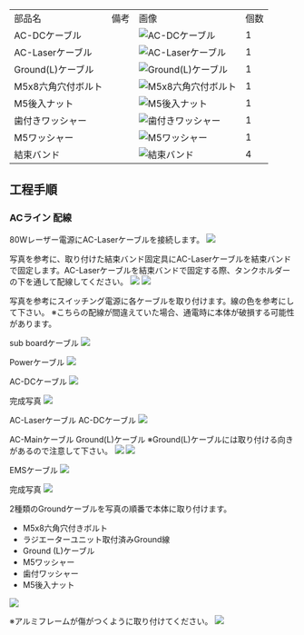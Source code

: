 <table class="packing-list">
    <tbody>
        <tr>
            <td>部品名</td>
            <td>備考</td>
            <td class="packing-img">画像</td>
            <td>個数</td>
        </tr>
        <tr>
            <td>AC-DCケーブル</td>
            <td></td>
            <td><img src="images/024/packing/171.jpg" alt="AC-DCケーブル"/></td>
            <td>1</td>
        </tr>
        <tr>
            <td>AC-Laserケーブル</td>
            <td></td>
            <td><img src="images/024/packing/172.jpg" alt="AC-Laserケーブル"/></td>
            <td>1</td>
        </tr>
        <tr>
            <td>Ground(L)ケーブル</td>
            <td></td>
            <td><img src="images/024/packing/185.jpg" alt="Ground(L)ケーブル"/></td>
            <td>1</td>
        </tr>
        <tr>
            <td>M5x8六角穴付ボルト</td>
            <td></td>
            <td><img src="images/024/packing/144.jpg" alt="M5x8六角穴付ボルト"/></td>
            <td>1</td>
        </tr>
        <tr>
            <td>M5後入ナット</td>
            <td></td>
            <td><img src="images/024/packing/124.jpg" alt="M5後入ナット"/></td>
            <td>1</td>
        </tr>
        <tr>
            <td>歯付きワッシャー</td>
            <td></td>
            <td><img src="images/024/packing/194.jpg" alt="歯付きワッシャー"/></td>
            <td>1</td>
        </tr>
        <tr>
            <td>M5ワッシャー</td>
            <td></td>
            <td><img src="images/024/packing/140.jpg" alt="M5ワッシャー"/></td>
            <td>1</td>
        </tr>
        <tr>
            <td>結束バンド</td>
            <td></td>
            <td><img src="images/024/packing/120.jpg" alt="結束バンド"/></td>
            <td>4</td>
        </tr>
    </tbody>
</table>

## 工程手順

### ACライン 配線

80Wレーザー電源にAC-Laserケーブルを接続します。
<img src="images/024/000.jpg"/>

写真を参考に、取り付けた結束バンド固定具にAC-Laserケーブルを結束バンドで固定します。AC-Laserケーブルを結束バンドで固定する際、タンクホルダーの下を通して配線してください。
<img src="images/024/001.jpg"/>
<img src="images/024/002.jpg"/>

写真を参考にスイッチング電源に各ケーブルを取り付けます。線の色を参考にして下さい。
※こちらの配線が間違えていた場合、通電時に本体が破損する可能性があります。

sub boardケーブル
<img src="images/024/003.jpg"/>

Powerケーブル
<img src="images/024/004.jpg"/>

AC-DCケーブル
<img src="images/024/005.jpg"/>

完成写真
<img src="images/024/006.jpg"/>

AC-Laserケーブル
AC-DCケーブル
<img src="images/024/007.jpg"/>

AC-Mainケーブル
Ground(L)ケーブル
※Ground(L)ケーブルには取り付ける向きがあるので注意して下さい。
<img src="images/024/008.jpg"/>
<img src="images/024/009.jpg"/>

EMSケーブル
<img src="images/024/010.jpg"/>

完成写真
<img src="images/024/011.jpg"/>

2種類のGroundケーブルを写真の順番で本体に取り付けます。
- M5x8六角穴付きボルト
- ラジエーターユニット取付済みGround線
- Ground (L)ケーブル
- M5ワッシャー
- 歯付ワッシャー
- M5後入ナット
<img src="images/024/012.jpg"/>

※アルミフレームが傷がつくように取り付けてください。
<img src="images/024/013.JPG"/>